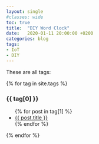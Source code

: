 ```yaml
---
layout: single
#classes: wide
toc: true
title:  "DIY Word Clock"
date:   2020-01-11 20:00:00 +0200
categories: blog
tags: 
- IoT
- DIY
---
```


These are all tags:

{% for tag in site.tags %}
  <h3>{{ tag[0] }}</h3>
  <ul>
    {% for post in tag[1] %}
      <li><a href="{{ post.url }}">{{ post.title }}</a></li>
    {% endfor %}
  </ul>
{% endfor %}